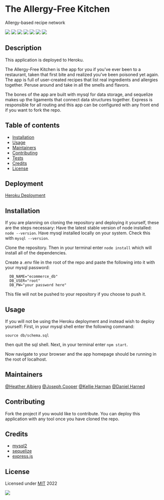 # The Allergy-Free Kitchen
Allergy-based recipe network

  ![](https://img.shields.io/badge/javascript-100-yellow?logo=javascript)
  ![](https://img.shields.io/badge/mysql2-dep-blue?logo=npm)
  ![](https://img.shields.io/badge/sequelize-dep-blue?logo=sequelize)
  ![](https://img.shields.io/badge/dotenv-dep-blue?logo=npm)
  ![](https://img.shields.io/badge/express.js-dep-blue?logo=express)
  ![](https://img.shields.io/badge/bcrypt-dep-blue?logo=npm)
  ![](https://img.shields.io/badge/expressHandlebars-dep-blue?logo=npm)

  ## Description

  This application is deployed to Heroku.

  The Allergy-Free Kitchen is the app for you if you've ever been to a restaurant, taken that first bite and realized you've been poisoned yet again. The app is full of user-created recipes that list real ingredients and allergies together. Peruse around and take in all the smells and flavors.

  The bones of the app are built with mysql for data storage, and sequelize makes up the ligaments that connect data structures together. Express is responsible for all routing and this app can be configured with any front end if you want to fork the repo.

  ## Table of contents

  * [Installation](#installation)
  * [Usage](#usage)
  * [Maintainers](#maintainers)
  * [Contributing](#contributing)
  * [Tests](#tests)
  * [Credits](#credits)
  * [License](#license)

  ## Deployment
  [Heroku Deployment](https://heroku.com)

  ## Installation
  If you are planning on cloning the repository and deploying it yourself, these are the steps necessary:
  Have the latest stable version of node installed: ```node --version```.
  Have mysql installed locally on your system. Check this with ```mysql --version```.

  Clone the repository. Then in your terminal enter ```node install``` which will install all of the dependencies.

  Create a .env file in the root of the repo and paste the following into it with your mysql password:
  ```
    DB_NAME="ecommerce_db"
    DB_USER="root"
    DB_PW="your password here"
  ```

  This file will not be pushed to your repository if you choose to push it.

  ## Usage
  If you will not be using the Heroku deployment and instead wish to deploy yourself:
  First, in your mysql shell enter the following command:
  ```
  source db/schema.sql
  ```
  then quit the sql shell.
  Next, in your terminal enter ```npm start```.

  Now navigate to your browser and the app homepage should be running in the root of localhost.

  ## Maintainers
  [@Heather Albjerg](https://github.com/heatherviolet)
  [@Joseph Cooper](https://github.com/JosephJamesCoop)
  [@Kellie Harman](https://github.com/knharman)
  [@Daniel Harned](https://github.com/DrDano)

  ## Contributing
  Fork the project if you would like to contribute. You can deploy this application with any tool once you have cloned the repo.

  ## Credits
  
  * [mysql2](https://www.npmjs.com/package/mysql2)
  * [sequelize](https://sequelize.org/)
  * [express.js](https://expressjs.com/)

  ## License
  Licensed under [MIT](https://choosealicense.com/licenses/mit) 2022 
  
  ![](https://img.shields.io/badge/license-MIT-blue)
